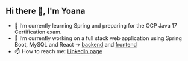 ## Hi there 👋, I'm Yoana
- 🌱 I’m currently learning Spring and preparing for the OCP Java 17 Certification exam.
- 🔭 I’m currently working on a full stack web application using Spring Boot, MySQL and React -> [backend](https://github.com/yoananaydenova/orders-backend) and [frontend](https://github.com/yoananaydenova/orders-frontend)
- 📫 How to reach me: [LinkedIn page](https://www.linkedin.com/in/yoana-naydenova/)
